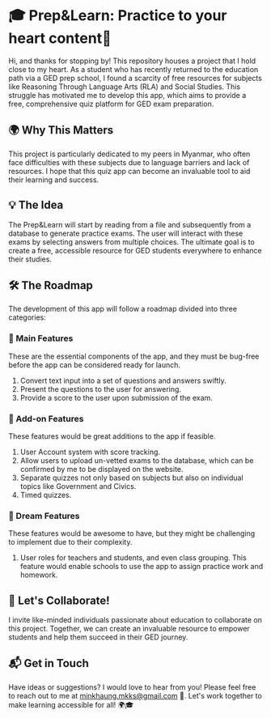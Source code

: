 # 🎓 Prep&Learn: Practice to your heart content🌟

Hi, and thanks for stopping by! This repository houses a project that I hold close to my heart. As a student who has recently returned to the education path via a GED prep school, I found a scarcity of free resources for subjects like Reasoning Through Language Arts (RLA) and Social Studies. This struggle has motivated me to develop this app, which aims to provide a free, comprehensive quiz platform for GED exam preparation.

## 🌍 Why This Matters

This project is particularly dedicated to my peers in Myanmar, who often face difficulties with these subjects due to language barriers and lack of resources. I hope that this quiz app can become an invaluable tool to aid their learning and success.

## 💡 The Idea 

The Prep&Learn will start by reading from a file and subsequently from a database to generate practice exams. The user will interact with these exams by selecting answers from multiple choices. The ultimate goal is to create a free, accessible resource for GED students everywhere to enhance their studies.

## 🛠️ The Roadmap

The development of this app will follow a roadmap divided into three categories: 

### 🎯 Main Features 
These are the essential components of the app, and they must be bug-free before the app can be considered ready for launch.
1. Convert text input into a set of questions and answers swiftly.
2. Present the questions to the user for answering.
3. Provide a score to the user upon submission of the exam.

### 🎈 Add-on Features 
These features would be great additions to the app if feasible.
1. User Account system with score tracking.
2. Allow users to upload un-vetted exams to the database, which can be confirmed by me to be displayed on the website.
3. Separate quizzes not only based on subjects but also on individual topics like Government and Civics.
4. Timed quizzes.

### 🌈 Dream Features 
These features would be awesome to have, but they might be challenging to implement due to their complexity.
1. User roles for teachers and students, and even class grouping. This feature would enable schools to use the app to assign practice work and homework.

## 🤝 Let's Collaborate!

I invite like-minded individuals passionate about education to collaborate on this project. Together, we can create an invaluable resource to empower students and help them succeed in their GED journey.

## 📬 Get in Touch

Have ideas or suggestions? I would love to hear from you! Please feel free to reach out to me at [minkhaung.mkks@gmail.com](mailto:minkhaung.mkks@gmail.com) 📧. Let's work together to make learning accessible for all! 🌍🎓
